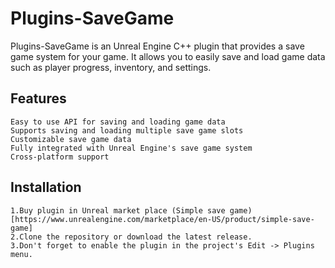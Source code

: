 # Plugins-SaveGame

Plugins-SaveGame is an Unreal Engine C++ plugin that provides a save game system for your game. It allows you to easily save and load game data such as player progress, inventory, and settings.


## Features

    Easy to use API for saving and loading game data
    Supports saving and loading multiple save game slots
    Customizable save game data
    Fully integrated with Unreal Engine's save game system
    Cross-platform support

## Installation

    1.Buy plugin in Unreal market place (Simple save game)[https://www.unrealengine.com/marketplace/en-US/product/simple-save-game]
    2.Clone the repository or download the latest release.
    3.Don't forget to enable the plugin in the project's Edit -> Plugins menu.
